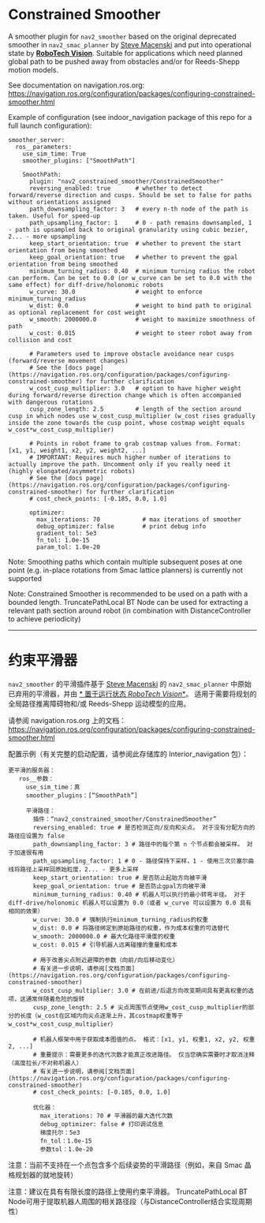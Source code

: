 # Constrained Smoother

A smoother plugin for `nav2_smoother` based on the original deprecated smoother in `nav2_smac_planner` by [Steve Macenski](https://www.linkedin.com/in/steve-macenski-41a985101/) and put into operational state by [**RoboTech Vision**](https://robotechvision.com/). Suitable for applications which need planned global path to be pushed away from obstacles and/or for Reeds-Shepp motion models.

See documentation on navigation.ros.org: https://navigation.ros.org/configuration/packages/configuring-constrained-smoother.html


Example of configuration (see indoor_navigation package of this repo for a full launch configuration):

```
smoother_server:
  ros__parameters:
    use_sim_time: True
    smoother_plugins: ["SmoothPath"]

    SmoothPath:
      plugin: "nav2_constrained_smoother/ConstrainedSmoother"
      reversing_enabled: true       # whether to detect forward/reverse direction and cusps. Should be set to false for paths without orientations assigned
      path_downsampling_factor: 3   # every n-th node of the path is taken. Useful for speed-up
      path_upsampling_factor: 1     # 0 - path remains downsampled, 1 - path is upsampled back to original granularity using cubic bezier, 2... - more upsampling
      keep_start_orientation: true  # whether to prevent the start orientation from being smoothed
      keep_goal_orientation: true   # whether to prevent the gpal orientation from being smoothed
      minimum_turning_radius: 0.40  # minimum turning radius the robot can perform. Can be set to 0.0 (or w_curve can be set to 0.0 with the same effect) for diff-drive/holonomic robots
      w_curve: 30.0                 # weight to enforce minimum_turning_radius
      w_dist: 0.0                   # weight to bind path to original as optional replacement for cost weight
      w_smooth: 2000000.0           # weight to maximize smoothness of path
      w_cost: 0.015                 # weight to steer robot away from collision and cost

      # Parameters used to improve obstacle avoidance near cusps (forward/reverse movement changes)
      # See the [docs page](https://navigation.ros.org/configuration/packages/configuring-constrained-smoother) for further clarification
      w_cost_cusp_multiplier: 3.0   # option to have higher weight during forward/reverse direction change which is often accompanied with dangerous rotations
      cusp_zone_length: 2.5         # length of the section around cusp in which nodes use w_cost_cusp_multiplier (w_cost rises gradually inside the zone towards the cusp point, whose costmap weight equals w_cost*w_cost_cusp_multiplier)

      # Points in robot frame to grab costmap values from. Format: [x1, y1, weight1, x2, y2, weight2, ...]
      # IMPORTANT: Requires much higher number of iterations to actually improve the path. Uncomment only if you really need it (highly elongated/asymmetric robots)
      # See the [docs page](https://navigation.ros.org/configuration/packages/configuring-constrained-smoother) for further clarification
      # cost_check_points: [-0.185, 0.0, 1.0]

      optimizer:
        max_iterations: 70            # max iterations of smoother
        debug_optimizer: false        # print debug info
        gradient_tol: 5e3
        fn_tol: 1.0e-15
        param_tol: 1.0e-20
```

Note: Smoothing paths which contain multiple subsequent poses at one point (e.g. in-place rotations from Smac lattice planners) is currently not supported

Note: Constrained Smoother is recommended to be used on a path with a bounded length. TruncatePathLocal BT Node can be used for extracting a relevant path section around robot (in combination with DistanceController to achieve periodicity)

-------------------------------------------------

# 约束平滑器

`nav2_smoother` 的平滑插件基于 [Steve Macenski](https://www.linkedin.com/in/steve-macenski-41a985101/) 的 `nav2_smac_planner` 中原始已弃用的平滑器，并由 [* 置于运行状态 *RoboTech Vision**](https://robotechvision.com/)。 适用于需要将规划的全局路径推离障碍物和/或 Reeds-Shepp 运动模型的应用。

请参阅 navigation.ros.org 上的文档：https://navigation.ros.org/configuration/packages/configuring-constrained-smoother.html


配置示例（有关完整的启动配置，请参阅此存储库的 Interior_navigation 包）：

````
更平滑的服务器：
   ros__参数：
     use_sim_time：真
     smoother_plugins：[“SmoothPath”]

     平滑路径：
       插件：“nav2_constrained_smoother/ConstrainedSmoother”
       reversing_enabled: true # 是否检测正向/反向和尖点。 对于没有分配方向的路径应设置为 false
       path_downsampling_factor: 3 # 路径中的每个第 n 个节点都会被采样。 对于加速很有用
       path_upsampling_factor: 1 # 0 - 路径保持下采样，1 - 使用三次贝塞尔曲线将路径上采样回原始粒度，2... - 更多上采样
       keep_start_orientation: true # 是否防止起始方向被平滑
       keep_goal_orientation: true # 是否防止gpal方向被平滑
       minimum_turning_radius: 0.40 # 机器人可以执行的最小转弯半径。 对于 diff-drive/holonomic 机器人可以设置为 0.0（或者 w_curve 可以设置为 0.0 具有相同的效果）
       w_curve: 30.0 # 强制执行minimum_turning_radius的权重
       w_dist: 0.0 # 将路径绑定到原始路径的权重，作为成本权重的可选替代
       w_smooth: 2000000.0 # 最大化路径平滑度的权重
       w_cost: 0.015 # 引导机器人远离碰撞的重量和成本

       # 用于改善尖点附近避障的参数（向前/向后移动变化）
       # 有关进一步说明，请参阅[文档页面](https://navigation.ros.org/configuration/packages/configuring-constrained-smoother)
       w_cost_cusp_multiplier: 3.0 # 在前进/后退方向改变期间具有更高权重的选项，这通常伴随着危险的旋转
       cusp_zone_length: 2.5 # 尖点周围节点使用w_cost_cusp_multiplier的部分的长度（w_cost在区域内向尖点逐渐上升，其costmap权重等于w_cost*w_cost_cusp_multiplier）

       # 机器人框架中用于获取成本图值的点。 格式：[x1, y1, 权重1, x2, y2, 权重2, ...]
       # 重要提示：需要更多的迭代次数才能真正改进路径。 仅当您确实需要时才取消注释（高度拉长/不对称机器人）
       # 有关进一步说明，请参阅[文档页面](https://navigation.ros.org/configuration/packages/configuring-constrained-smoother)
       # cost_check_points: [-0.185, 0.0, 1.0]

       优化器：
         max_iterations: 70 # 平滑器的最大迭代次数
         debug_optimizer: false # 打印调试信息
         梯度托尔：5e3
         fn_tol：1.0e-15
         参数tol：1.0e-20
````

注意：当前不支持在一个点包含多个后续姿势的平滑路径（例如，来自 Smac 晶格规划器的就地旋转）

注意：建议在具有有限长度的路径上使用约束平滑器。 TruncatePathLocal BT Node可用于提取机器人周围的相关路径段（与DistanceController结合实现周期性）
